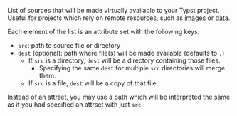 <!-- markdownlint-disable-file first-line-h1 -->

List of sources that will be made virtually available to your Typst project.
Useful for projects which rely on remote resources, such as
[images][typst-ref-image] or [data][typst-ref-data-loading].

Each element of the list is an attribute set with the following keys:

- `src`: path to source file or directory
- `dest` (optional): path where file(s) will be made available (defaults to `.`)
  - If `src` is a directory, `dest` will be a directory containing those files.
    - Specifying the same `dest` for multiple `src` directories will merge them.
  - If `src` is a file, `dest` will be a copy of that file.

Instead of an attrset, you may use a path which will be interpreted the same as
if you had specified an attrset with just `src`.

[typst-ref-data-loading]: https://typst.app/docs/reference/data-loading/
[typst-ref-image]: https://typst.app/docs/reference/visualize/image/
